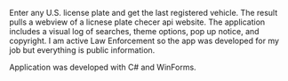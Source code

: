 Enter any U.S. license plate and get the last registered vehicle. The result pulls a webview of a licnese plate checer api website. The application includes a visual log of searches, theme options, pop up notice, and copyright. 
I am active Law Enforcement so the app was developed for my job but everything is public information.

Application was developed with C# and WinForms.
